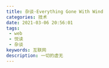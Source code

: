 ```yaml
---
title: 杂谈·Everything Gone With Wind
categories: 技术
date: 2021-03-06 20:56:01
tags: 
 - web
 - 悦读
 - 杂谈
keywords: 互联网
description: 一切的虚无
---
```


